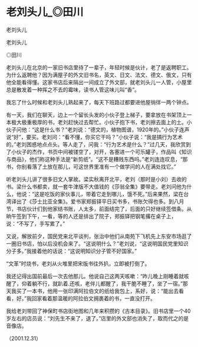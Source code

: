 # 老刘头儿_◎田川

老刘头儿

老刘头儿

◎田川

老刘头儿在北京的一家旧书店里待了一辈子，年轻时候是伙计，老了是返聘职工。为什么返聘他？因为满屋子的外文旧书名，英文、日文、法文、德文、俄文，只有他全能看得懂。这家书店后来隔出一间成立了外文部，就老刘头儿一人管，小屋里总是散发着一种挥之不去的霉味，读书人管这味儿叫“香”。

我忘了什么时候和老刘头儿熟起来了，每天下班路过都要进他屋徜徉一两个钟点。

有一天，我们在聊天，边上一个留长头发的小伙子登上梯子，要拿放在书架顶上一本极大极重极厚的书，老刘赶快过去帮忙。小伙子抱下书，老刘擦去面上的土。小伙子问他：“这是什么书？”老刘说：“德文的，植物图谱，1920年的。”小伙子连声说“好”，要买。老刘问：“看不懂，你买它干吗？”小伙子说：“我是搞行为艺术的。”老刘困惑地点点头。等人走了，问我：“行为艺术是什么？”过几天，我欣赏到了小伙子的杰作，书页中间被镂空了，对开，各塞进一个可乐罐子，作品叫《知识与商品》，他们称这种手法是“新剪纸”。“这不是糟贱东西吗。”老刘连连叹息，“那书，你别看落了土放在那儿，可这世界里准有一个做学问的人在满处找它。”

听老刘头儿讲了很多旧文人掌故。梁实秋离开北平，老刘（那时是小刘）去收的书。梁什么书都卖，就一套牛津版不大值钱的《莎翁全集》要带走。老刘问他为什么，他说：“这是吃饭的家伙事儿，带着它走到哪儿，饿不死。”后来果然，梁在台湾译出了《莎士比亚全集》。爱书家郑振铎平日买书多，书账欠得也多。到八月节，书店伙计们到他家结书账，人太多，前面结完了，后面的只好继续签借条。从晌午签到下午，一看，等的人还是排出了院子，郑振铎把钢笔撂在桌子上，说：“不写了，手写累了。”

又说，解放前夕，国民党来北平谈判，张治中他们从南苑下飞机先上东安市场逛了一圈旧书店，怕以后没机会来了。“这说明什么？”老刘说，“这说明国民党里知识分子多。”我接着他的话说：“这说明知识分子管不好国家。”

“文革”时烧书，老刘从火堆里把宋版书往外扒，立即被打倒了。

我还记得出国前最后一次去他那儿。他说自己这两天咳嗽：“昨儿晚上刚睡着就咳醒了，仰着躺不行，就趴着.还咳，老伴儿都醒了，我干脆不睡了，坐了一宿。”那天我买了一本书，他用一张印满阿拉伯文的纸给我包上，系好，说：“能出去看看，好。”我回家看着那温暖的阿拉伯文拥裹着的书，一直没打开。

我给老刘带回了神保町书店街地图和几年来积攒的《古本目录》。旧书店里一个40岁左右的店员说：“刘先生不来了，退了。”店里的外文部也消失了，取而代之的是音像店。

（2001.12.31）